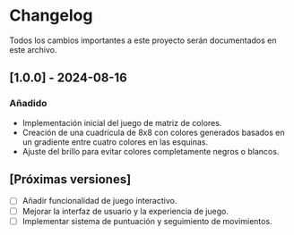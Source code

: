 # Changelog

Todos los cambios importantes a este proyecto serán documentados en este archivo.

## [1.0.0] - 2024-08-16
### Añadido
- Implementación inicial del juego de matriz de colores.
- Creación de una cuadrícula de 8x8 con colores generados basados en un gradiente entre cuatro colores en las esquinas.
- Ajuste del brillo para evitar colores completamente negros o blancos.

## [Próximas versiones]
- [ ] Añadir funcionalidad de juego interactivo.
- [ ] Mejorar la interfaz de usuario y la experiencia de juego.
- [ ] Implementar sistema de puntuación y seguimiento de movimientos.
